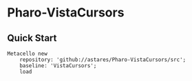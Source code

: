 # Pharo-VistaCursors

## Quick Start

```Smalltalk
Metacello new 
	repository: 'github://astares/Pharo-VistaCursors/src';
	baseline: 'VistaCursors';
	load 	
```
